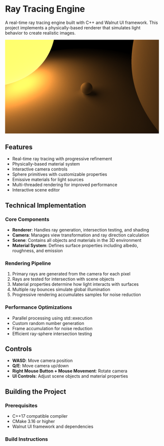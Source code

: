 # Ray Tracing Engine

A real-time ray tracing engine built with C++ and Walnut UI framework. This project implements a physically-based renderer that simulates light behavior to create realistic images.

![Ray Tracing Demo](screenshots/demo.png)

## Features

- Real-time ray tracing with progressive refinement
- Physically-based material system
- Interactive camera controls
- Sphere primitives with customizable properties
- Emissive materials for light sources
- Multi-threaded rendering for improved performance
- Interactive scene editor

## Technical Implementation

### Core Components

- **Renderer**: Handles ray generation, intersection testing, and shading
- **Camera**: Manages view transformation and ray direction calculation
- **Scene**: Contains all objects and materials in the 3D environment
- **Material System**: Defines surface properties including albedo, roughness, and emission

### Rendering Pipeline

1. Primary rays are generated from the camera for each pixel
2. Rays are tested for intersection with scene objects
3. Material properties determine how light interacts with surfaces
4. Multiple ray bounces simulate global illumination
5. Progressive rendering accumulates samples for noise reduction

### Performance Optimizations

- Parallel processing using std::execution
- Custom random number generation
- Frame accumulation for noise reduction
- Efficient ray-sphere intersection testing

## Controls

- **WASD**: Move camera position
- **Q/E**: Move camera up/down
- **Right Mouse Button + Mouse Movement**: Rotate camera
- **UI Controls**: Adjust scene objects and material properties

## Building the Project

### Prerequisites

- C++17 compatible compiler
- CMake 3.16 or higher
- Walnut UI framework and dependencies

### Build Instructions 
